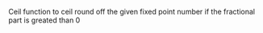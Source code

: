 Ceil function to ceil round off the given fixed point number if the fractional part is greated than 0

